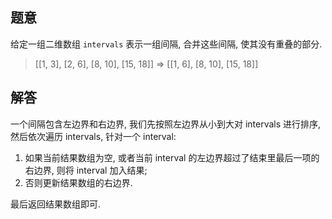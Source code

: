 ## 题意

给定一组二维数组 `intervals` 表示一组间隔, 合并这些间隔, 使其没有重叠的部分.

> [[1, 3], [2, 6], [8, 10], [15, 18]] => [[1, 6], [8, 10], [15, 18]]

## 解答

一个间隔包含左边界和右边界, 我们先按照左边界从小到大对 intervals 进行排序, 然后依次遍历 intervals, 针对一个 interval:

1. 如果当前结果数组为空, 或者当前 interval 的左边界超过了结束里最后一项的右边界, 则将 interval 加入结果;
2. 否则更新结果数组的右边界.

最后返回结果数组即可.
